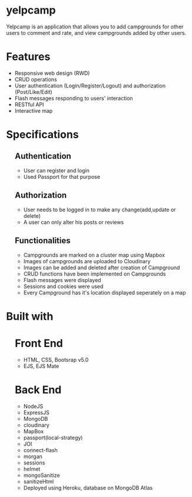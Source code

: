 # yelpcamp 
Yelpcamp is an application that allows you to add campgrounds for other users to comment and rate, and view campgrounds added by other users.



<h1>Features</h1>
<ul>
  <li>Responsive web design (RWD)</li>
  <li>CRUD operations</li>
  <li>
    User authentication (Login/Register/Logout) and authorization
    (Post/Like/Edit)
  </li>
  <li>Flash messages responding to users' interaction</li>
  <li>RESTful API</li>
  <li>Interactive map</li>
</ul>

<h1>Specifications</h1>
<ul>
  <h2>Authentication</h2>
  <ul>
    <li>User can register and login</li>
    <li>Used Passport for that purpose</li>
  </ul>
  <h2>Authorization</h2>
  <ul>
    <li>User needs to be logged in to make any change(add,update or delete)</li>
    <li>A user can only alter his posts or reviews</li>
  </ul>
  <h2>Functionalities</h2>
  <ul>
    <li>Campgrounds are marked on a cluster map using Mapbox</li>
    <li>Images of campgrounds are uploaded to Cloudinary</li>
    <li>Images can be added and deleted after creation of Campground</li>
    <li>CRUD functions have been implemented on Campgrounds</li>
    <li>Flash messages were displayed</li>
    <li>Sessions and cookies were used</li>
    <li>Every Campground has it's location displayed seperately on a map</li>
  </ul>
</ul>

<h1>Built with</h1>
<ul>
  <h1>Front End</h1>
  <ul>
    <li>HTML, CSS, Bootsrap v5.0</li>
    <li>EJS, EJS Mate</li>
  </ul>
  <h1>Back End</h1>
  <ul>
    <li>NodeJS</li>
    <li>ExpressJS</li>
    <li>MongoDB</li>
    <li>cloudinary</li>
    <li>MapBox</li>
    <li>passport(local-strategy)</li>
    <li>JOI</li>
    <li>connect-flash</li>
    <li>morgan</li>
    <li>sessions</li>
    <li>helmet</li>
    <li>mongoSanitize</li>
    <li>sanitizeHtml</li>
    <li>Deployed using Heroku, database on MongoDB Atlas</li>
  </ul>
</ul>

